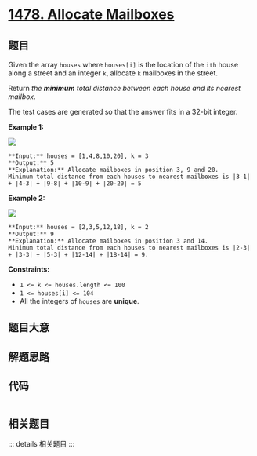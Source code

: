 # [1478. Allocate Mailboxes](https://leetcode.com/problems/allocate-mailboxes)

## 题目

Given the array `houses` where `houses[i]` is the location of the `ith` house
along a street and an integer `k`, allocate `k` mailboxes in the street.

Return _the **minimum** total distance between each house and its nearest
mailbox_.

The test cases are generated so that the answer fits in a 32-bit integer.



**Example 1:**

![](https://assets.leetcode.com/uploads/2020/05/07/sample_11_1816.png)

    
    
    **Input:** houses = [1,4,8,10,20], k = 3
    **Output:** 5
    **Explanation:** Allocate mailboxes in position 3, 9 and 20.
    Minimum total distance from each houses to nearest mailboxes is |3-1| + |4-3| + |9-8| + |10-9| + |20-20| = 5 
    

**Example 2:**

![](https://assets.leetcode.com/uploads/2020/05/07/sample_2_1816.png)

    
    
    **Input:** houses = [2,3,5,12,18], k = 2
    **Output:** 9
    **Explanation:** Allocate mailboxes in position 3 and 14.
    Minimum total distance from each houses to nearest mailboxes is |2-3| + |3-3| + |5-3| + |12-14| + |18-14| = 9.
    



**Constraints:**

  * `1 <= k <= houses.length <= 100`
  * `1 <= houses[i] <= 104`
  * All the integers of `houses` are **unique**.


## 题目大意

## 解题思路

## 代码

```javascript

```

## 相关题目

::: details 相关题目
:::
